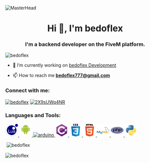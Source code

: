 ![MasterHead](https://cdn.discordapp.com/attachments/1067426895072858174/1146383895982510230/image.png?ex=654b5c33&is=6538e733&hm=34c44ed8e12f8d549e195310670b21157e0cc12a634a32d816f0a42854b3ac12&)
<h1 align="center">Hi 👋, I'm bedoflex</h1>
<h3 align="center">I'm a backend developer on the FiveM platform.</h3>

<p align="left"> <img src="https://komarev.com/ghpvc/?username=bedoflex&label=Profile%20views&color=0e75b6&style=flat"
        alt="bedoflex" /> </p>

- 🔭 I’m currently working on [bedoflex Development](https://discord.gg/2X9sUWq4NR)

- 📫 How to reach me **bedoflex777@gmail.com**

<h3 align="left">Connect with me:</h3>
<p align="left">
    <a href="https://www.youtube.com/channel/UCU-LM6jYDoFRHL8WFzPp_-g" target="blank"><img align="center"
            src="https://raw.githubusercontent.com/rahuldkjain/github-profile-readme-generator/master/src/images/icons/Social/youtube.svg"
            alt="bedoflex" height="30" width="40" /></a>
    <a href="https://discord.gg/2X9sUWq4NR" target="blank"><img align="center"
            src="https://raw.githubusercontent.com/rahuldkjain/github-profile-readme-generator/master/src/images/icons/Social/discord.svg"
            alt="2X9sUWq4NR" height="30" width="40" /></a>
</p>

<h3 align="left">Languages and Tools:</h3>
<p align="left"> 
    <a href="https://www.lua.org" target="_blank" rel="noreferrer">
        <img src="https://raw.githubusercontent.com/devicons/devicon/master/icons/lua/lua-original.svg" alt="lua"
            width="40" height="40" />
    </a>
        <a href="https://developer.android.com" target="_blank" rel="noreferrer"> <img
            src="https://raw.githubusercontent.com/devicons/devicon/master/icons/android/android-original-wordmark.svg"
            alt="android" width="40" height="40" /> </a> <a href="https://www.arduino.cc/" target="_blank"
        rel="noreferrer"> <img src="https://cdn.worldvectorlogo.com/logos/arduino-1.svg" alt="arduino" width="40"
            height="40" /> </a> <a href="https://www.w3schools.com/cs/" target="_blank" rel="noreferrer"> <img
            src="https://raw.githubusercontent.com/devicons/devicon/master/icons/csharp/csharp-original.svg"
            alt="csharp" width="40" height="40" /> </a> <a href="https://www.w3schools.com/css/" target="_blank"
        rel="noreferrer"> <img
            src="https://raw.githubusercontent.com/devicons/devicon/master/icons/css3/css3-original-wordmark.svg"
            alt="css3" width="40" height="40" /> </a> <a href="https://www.w3.org/html/" target="_blank"
        rel="noreferrer"> <img
            src="https://raw.githubusercontent.com/devicons/devicon/master/icons/html5/html5-original-wordmark.svg"
            alt="html5" width="40" height="40" /> </a> <a href="https://www.mysql.com/" target="_blank"
        rel="noreferrer"> <img
            src="https://raw.githubusercontent.com/devicons/devicon/master/icons/mysql/mysql-original-wordmark.svg"
            alt="mysql" width="40" height="40" /> </a> <a href="https://www.php.net" target="_blank" rel="noreferrer">
        <img src="https://raw.githubusercontent.com/devicons/devicon/master/icons/php/php-original.svg" alt="php"
            width="40" height="40" /> </a> <a href="https://www.python.org" target="_blank" rel="noreferrer"> <img
            src="https://raw.githubusercontent.com/devicons/devicon/master/icons/python/python-original.svg"
            alt="python" width="40" height="40" /> </a> 
        </p>

<p>&nbsp;<img align="center"
        src="https://github-readme-stats.vercel.app/api?username=bedoflex&show_icons=true&locale=en" alt="bedoflex" />
</p>

<p><img align="center" src="https://github-readme-streak-stats.herokuapp.com/?user=bedoflex&" alt="bedoflex" /></p>
